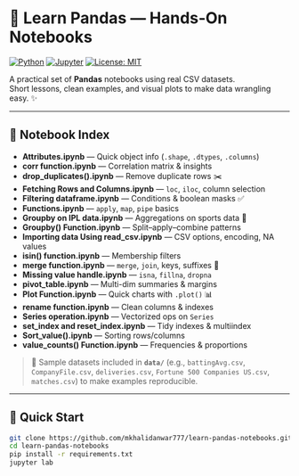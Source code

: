 # 🐼 Learn Pandas — Hands‑On Notebooks

[![Python](https://img.shields.io/badge/Python-3.10%2B-blue)]()
[![Jupyter](https://img.shields.io/badge/Jupyter-Notebook-orange)]()
[![License: MIT](https://img.shields.io/badge/License-MIT-green)]()

A practical set of **Pandas** notebooks using real CSV datasets.  
Short lessons, clean examples, and visual plots to make data wrangling easy. ✨

---

## 📂 Notebook Index

- **Attributes.ipynb** — Quick object info (`.shape`, `.dtypes`, `.columns`)
- **corr function.ipynb** — Correlation matrix & insights
- **drop_duplicates().ipynb** — Remove duplicate rows ✂️
- **Fetching Rows and Columns.ipynb** — `loc`, `iloc`, column selection
- **Filtering dataframe.ipynb** — Conditions & boolean masks ✅
- **Functions.ipynb** — `apply`, `map`, `pipe` basics
- **Groupby on IPL data.ipynb** — Aggregations on sports data 🏏
- **Groupby() Function.ipynb** — Split–apply–combine patterns
- **Importing data Using read_csv.ipynb** — CSV options, encoding, NA values
- **isin() function.ipynb** — Membership filters
- **merge function.ipynb** — `merge`, `join`, keys, suffixes 🔗
- **Missing value handle.ipynb** — `isna`, `fillna`, `dropna`
- **pivot_table.ipynb** — Multi-dim summaries & margins
- **Plot Function.ipynb** — Quick charts with `.plot()` 📊
- **rename function.ipynb** — Clean columns & indexes
- **Series operation.ipynb** — Vectorized ops on `Series`
- **set_index and reset_index.ipynb** — Tidy indexes & multiindex
- **Sort_value().ipynb** — Sorting rows/columns
- **value_counts() Function.ipynb** — Frequencies & proportions

> 📎 Sample datasets included in **`data/`** (e.g., `battingAvg.csv`, `CompanyFile.csv`, `deliveries.csv`, `Fortune 500 Companies US.csv`, `matches.csv`) to make examples reproducible.

---

## 🚀 Quick Start

```bash
git clone https://github.com/mkhalidanwar777/learn-pandas-notebooks.git
cd learn-pandas-notebooks
pip install -r requirements.txt
jupyter lab
